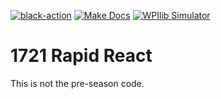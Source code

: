 [![black-action](https://github.com/FRC-1721/pre2022season/actions/workflows/black-formatter.yml/badge.svg)](https://github.com/FRC-1721/pre2022season/actions/workflows/black-formatter.yml)
[![Make Docs](https://github.com/FRC-1721/pre2022season/actions/workflows/make-docs.yml/badge.svg)](https://github.com/FRC-1721/pre2022season/actions/workflows/make-docs.yml)
[![WPIlib Simulator](https://github.com/FRC-1721/pre2022season/actions/workflows/robot-simulator.yml/badge.svg)](https://github.com/FRC-1721/pre2022season/actions/workflows/robot-simulator.yml)

# 1721 Rapid React

This is not the pre-season code.
